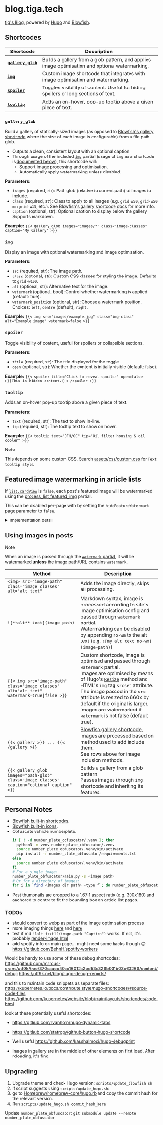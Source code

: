 # blog.tiga.tech

[tig's Blog](https://blog.tiga.tech), powered by [Hugo](https://gohugo.io/) and [Blowfish](https://github.com/nunocoracao/blowfish).

## Shortcodes

| Shortcode                           | Description                                                                                     |
| ----------------------------------- | ----------------------------------------------------------------------------------------------- |
| [**`gallery_glob`**](#gallery_glob) | Builds a gallery from a glob pattern, and applies image optimisation and optional watermarking. |
| [**`img`**](#img)                   | Custom image shortcode that integrates with image optimisation and watermarking.                |
| [**`spoiler`**](#spoiler)           | Toggles visibility of content. Useful for hiding spoilers or long sections of text.             |
| [**`tooltip`**](#tooltip)           | Adds an on-hover, pop-up tooltip above a given piece of text.                                    |

### `gallery_glob`

Build a gallery of statically-sized images (as opposed to [Blowfish's gallery shortcode](https://blowfish.page/docs/shortcodes/#gallery) where the size of each image is configurable) from a file path glob.

* Outputs a clean, consistent layout with an optional caption.
* Through usage of the included [`img`](layouts/partials/img.html) partial (usage of `img` as a shortcode is [documented below](#img)), this shortcode will:
  * Support image processing and optimisation.
  * Automatically apply watermarking unless disabled.

**Parameters:**
* `images` (required, str): Path glob (relative to current path) of images to include.
* `class` (required, str): Class to apply to all images (e.g. `grid-w50`, `grid-w50 md:grid-w33`, etc.). See [Blowfish's gallery shortcode docs](https://blowfish.page/docs/shortcodes/#gallery) for more info.
* `caption` (optional, str): Optional caption to display below the gallery. Supports markdown.

**Example:** `{{< gallery_glob images="images/*" class="image-classes" caption="My Gallery" >}}`

### `img`

Display an image with optional watermarking and image optimisation.

**Parameters:**
* `src` (required, str): The image path.
* `class` (optional, str): Custom CSS classes for styling the image. Defaults to `grid-w100`.
* `alt` (optional, str): Alternative text for the image.
* `watermark` (optional, bool): Control whether watermarking is applied (default: true).
* `watermark_position` (optional, str): Choose a watermark position. Choices: `left`, `centre` (default), `right`.

**Example:** `{{< img src="images/example.jpg" class="img-class" alt="Example image" watermark=false >}}`

### `spoiler`

Toggle visibility of content, useful for spoilers or collapsible sections.

**Parameters:**
* `title` (required, str): The title displayed for the toggle.
* `open` (optional, str): Whether the content is initially visible (default: false).

**Example:** `{{< spoiler title="Click to reveal spoiler" open=false >}}This is hidden content.{{< /spoiler >}}`

### `tooltip`

Adds an on-hover pop-up tooltip above a given piece of text.

**Parameters:**
* `text` (required, str): The text to show in-line.
* `tip` (required, str): The tooltip text to show on hover.

**Example:** `{{< tooltip text="OFH/OC" tip="Oil filter housing & oil cooler" >}}`

> [!NOTE]
> This depends on some custom CSS. Search [assets/css/custom.css](assets/css/custom.css) for `Text tooltip style`.

## Featured image watermarking in article lists

If [`list.cardView`](https://blowfish.page/docs/configuration/#list) is `false`, each post's featured image will be watermarked using the [process_list_featured_img](layouts/partials/process_list_featured_img.html) partial.

This can be disabled per-page with by setting the `hideFeatureWatermark` page parameter to `false`.

<details>
  <summary>Implementation detail</summary>

  This works by overriding Blowfish's [`layouts/partials/article-link/simple.html`](https://github.com/nunocoracao/blowfish/blob/main/layouts/partials/article-link/simple.html) and moving all featured image processing to my [`process_list_featured_img`](layouts/partials/process_list_featured_img.html) partial, which handles watermarking and conditional image optimisation.
</details>

## Using images in posts

> [!NOTE]
> When an image is passed through the [`watermark` partial](layouts/partials/watermark.html), it will be watermarked **unless** the image path/URL contains `watermark`.

| Method                                                                                     | Description                                    |
| ------------------------------------------------------------------------------------------ | ---------------------------------------------- |
| `<img> src="image-path" class="image classes" alt="alt text"`                              | Adds the image directly, skips all processing. |
| `![**alt** text](image-path)`                                                              | Markdown syntax, image is processed according to site's image optimisation config and passed through `watermark` partial.<br>Watermarking can be disabled by appending `no-wm` to the alt text (e.g. `![my alt text no-wm](image-path)`) |
| `{{< img src="image-path" class="image classes" alt="alt text" watermark=true\|false >}}`  | Custom shortcode, image is optimised and passed through `watermark` partial.<br>Images are optimised by means of Hugo's [`Resize`](https://gohugo.io/methods/resource/resize/) method and HTML's `img` tag `srcset` attribute. The image passed in the `src` attribute is resized to 660x by default if the original is larger.<br>Images are watermarked if `watermark` is not false (default true). |
| `{{< gallery >}} ... {{< /gallery >}}`                                                     | [Blowfish gallery shortcode](https://blowfish.page/docs/shortcodes/#gallery), images are processed based on method used to add include them.<br>See rows above for image inclusion methods. |
| `{{< gallery_glob images="path-glob" class="image classes" caption="optional caption" >}}` | Builds a gallery from a glob pattern.<br>Passes images through `img` shortcode and inheriting its features. |

## Personal Notes

* [Blowfish built-in shortcodes](https://blowfish.page/docs/shortcodes/).
* [Blowfish built-in icons](https://blowfish.page/samples/icons/).
* Obfuscate vehicle numberplate:
  ```sh
  if [ ! -d number_plate_obfuscator/.venv ]; then
    python3 -m venv number_plate_obfuscator/.venv
    source number_plate_obfuscator/.venv/bin/activate
    pip install -r number_plate_obfuscator/requirements.txt
  else
    source number_plate_obfuscator/.venv/bin/activate
  fi
  # For a single image:
  number_plate_obfuscator/main.py -s <image path>
  # Or for a directory of images:
  for i in `find <images dir path> -type f`; do number_plate_obfuscator/main.py -s $i ; done
  ```
* Post thumbnails are cropped to a 1.67:1 aspect ratio (e.g. 300x180) and anchored to centre to fit the bounding box on article list pages.

### TODOs

* should convert to webp as part of the image optimisation process
* more imaging things [here](https://gohugo.io/content-management/image-processing/#resampling-filter) and [here](https://gohugo.io/content-management/image-processing/#processing-options)
* test if md `![alt text](/image-path "Caption")` works. If not, it's probably [render-image.html](layouts/_default/_markup/render-image.html)
* add spotify info on main page... might need some hacks though 🙃 https://github.com/BehnH/spotify-workers

Would be handy to use some of these debug shortcodes:
https://github.com/marcus-crane/utf9k/tree/370daacc49ce16012a2ed53d326b931b03e63269/content/debug
https://utf9k.net/blog/hugo-debug-reports/

and this to maintain code snippets as separate files:
https://kubernetes.io/docs/contribute/style/hugo-shortcodes/#source-code-files
https://github.com/kubernetes/website/blob/main/layouts/shortcodes/code.html

look at these potentially useful shortcodes:
* <https://github.com/rvanhorn/hugo-dynamic-tabs>
* <https://github.com/statropy/github-button-hugo-shortcode>
* Well useful <https://github.com/kaushalmodi/hugo-debugprint>

* Images in gallery are in the middle of other elements on first load. After reloading, it's fine.

## Upgrading

1. Upgrade theme and check Hugo version: `scripts/update_blowfish.sh`
2. If script suggests using `scripts/update_hugo.sh`:
  1. go to [Homebrew/homebrew-core/hugo.rb](https://github.com/Homebrew/homebrew-core/commits/master/Formula/h/hugo.rb) and copy the commit hash for the relevant version.
  2. Run `scripts/update_hugo.sh commit_hash_here`

Update `number_plate_obfuscator`: `git submodule update --remote number_plate_obfuscator`
